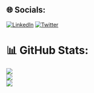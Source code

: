 
## 🌐 Socials:
[![LinkedIn](https://img.shields.io/badge/LinkedIn-%230077B5.svg?logo=linkedin&logoColor=white)](https://linkedin.com/in/utkarshbhatt6) [![Twitter](https://img.shields.io/badge/Twitter-%231DA1F2.svg?logo=Twitter&logoColor=white)](https://twitter.com/utkarshiitkgp) 

# 📊 GitHub Stats:
![](https://github-readme-stats.vercel.app/api?username=utkarshbhatt6&theme=radical&hide_border=false&include_all_commits=true&count_private=true)<br/>
![](https://github-readme-streak-stats.herokuapp.com/?user=utkarshbhatt6&theme=radical&hide_border=false)<br/>
![](https://github-readme-stats.vercel.app/api/top-langs/?username=utkarshbhatt6&theme=radical&hide_border=false&include_all_commits=true&count_private=true&layout=compact)



<!-- Proudly created with GPRM ( https://gprm.itsvg.in ) -->
